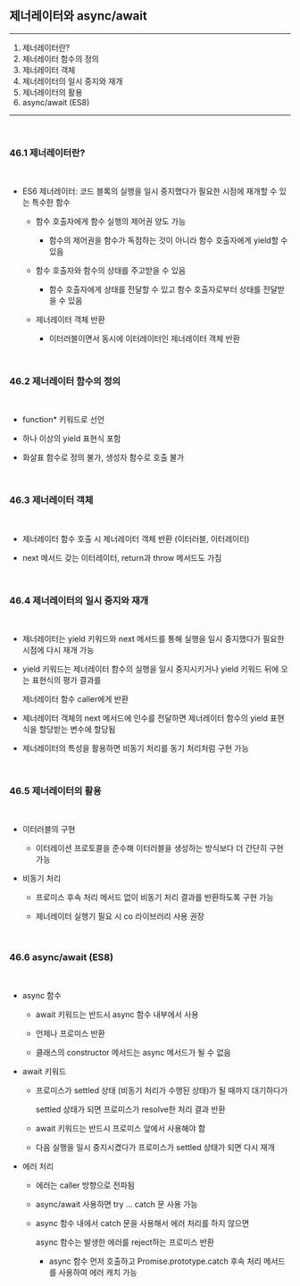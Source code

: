 ## 제너레이터와 async/await

---

1. 제너레이터란?
2. 제너레이터 함수의 정의
3. 제너레이터 객체
4. 제너레이터의 일시 중지와 재개
5. 제너레이터의 활용
6. async/await (ES8)

---

<br/>

### 46.1 제너레이터란?

<br/>

- ES6 제너레이터: 코드 블록의 실행을 일시 중지했다가 필요한 시점에 재개할 수 있는 특수한 함수

  - 함수 호출자에게 함수 실행의 제어권 양도 가능

    - 함수의 제어권을 함수가 독점하는 것이 아니라 함수 호출자에게 yield할 수 있음

  - 함수 호출자와 함수의 상태를 주고받을 수 있음

    - 함수 호출자에게 상태를 전달할 수 있고 함수 호출자로부터 상태를 전달받을 수 있음

  - 제너레이터 객체 반환

    - 이터러블이면서 동시에 이터레이터인 제너레이터 객체 반환

<br/>

### 46.2 제너레이터 함수의 정의

<br/>

- function\* 키워드로 선언

- 하나 이상의 yield 표현식 포함

- 화살표 함수로 정의 불가, 생성자 함수로 호출 불가

<br/>

### 46.3 제너레이터 객체

<br/>

- 제너레이터 함수 호출 시 제너레이터 객체 반환 (이터러블, 이터레이터)

- next 메서드 갖는 이터레이터, return과 throw 메서드도 가짐

<br/>

### 46.4 제너레이터의 일시 중지와 재개

<br/>

- 제너레이터는 yield 키워드와 next 메서드를 통해 실행을 일시 중지했다가 필요한 시점에 다시 재개 가능

- yield 키워드는 제너레이터 함수의 실행을 일시 중지시키거나 yield 키워드 뒤에 오는 표현식의 평가 결과를

  제너레이터 함수 caller에게 반환

- 제너레이터 객체의 next 메서드에 인수를 전달하면 제너레이터 함수의 yield 표현식을 할당받는 변수에 할당됨

- 제너레이터의 특성을 활용하면 비동기 처리를 동기 처리처럼 구현 가능

<br/>

### 46.5 제너레이터의 활용

<br/>

- 이터러블의 구현

  - 이터레이션 프로토콜을 준수해 이터러블을 생성하는 방식보다 더 간단히 구현 가능

- 비동기 처리

  - 프로미스 후속 처리 메서드 없이 비동기 처리 결과를 반환하도록 구현 가능

  - 제너레이터 실행기 필요 시 co 라이브러리 사용 권장

<br/>

### 46.6 async/await (ES8)

<br/>

- async 함수

  - await 키워드는 반드시 async 함수 내부에서 사용

  - 언제나 프로미스 반환

  - 클래스의 constructor 메서드는 async 메서드가 될 수 없음

- await 키워드

  - 프로미스가 settled 상태 (비동기 처리가 수행된 상태)가 될 때까지 대기하다가

    settled 상태가 되면 프로미스가 resolve한 처리 결과 반환

  - await 키워드는 반드시 프로미스 앞에서 사용해야 함

  - 다음 실행을 일시 중지시켰다가 프로미스가 settled 상태가 되면 다시 재개

- 에러 처리

  - 에러는 caller 방향으로 전파됨

  - async/await 사용하면 try ... catch 문 사용 가능

  - async 함수 내에서 catch 문을 사용해서 에러 처리를 하지 않으면

    async 함수는 발생한 에러를 reject하는 프로미스 반환

    - async 함수 먼저 호출하고 Promise.prototype.catch 후속 처리 메서드를 사용하여 에러 캐치 가능

